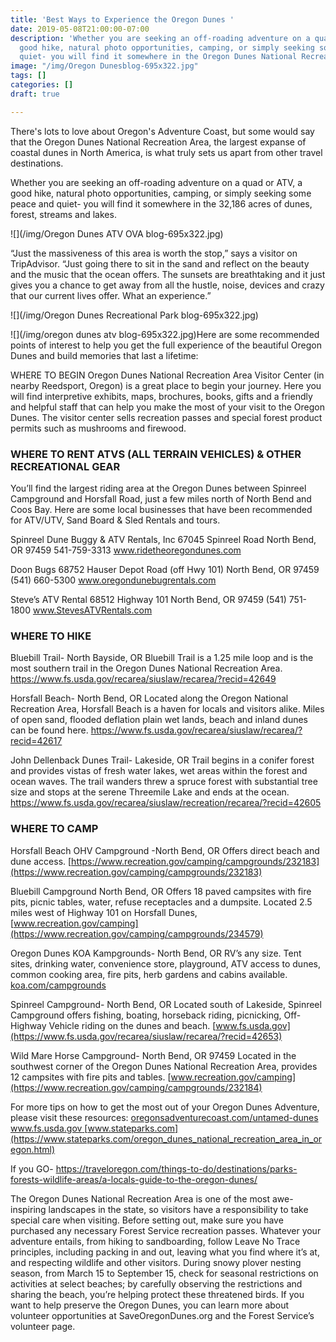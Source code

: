 ```yaml
---
title: 'Best Ways to Experience the Oregon Dunes '
date: 2019-05-08T21:00:00-07:00
description: 'Whether you are seeking an off-roading adventure on a quad or ATV, a
  good hike, natural photo opportunities, camping, or simply seeking some peace and
  quiet- you will find it somewhere in the Oregon Dunes National Recreation Area. '
image: "/img/Oregon Dunesblog-695x322.jpg"
tags: []
categories: []
draft: true

---
```

There's lots to love about Oregon's Adventure Coast, but some would say that the Oregon Dunes National Recreation Area, the largest expanse of coastal dunes in North America, is what truly sets us apart from other travel destinations.

Whether you are seeking an off-roading adventure on a quad or ATV, a good hike, natural photo opportunities, camping, or simply seeking some peace and quiet- you will find it somewhere in the 32,186 acres of dunes, forest, streams and lakes.

![](/img/Oregon Dunes ATV OVA blog-695x322.jpg)

“Just the massiveness of this area is worth the stop,” says a visitor on TripAdvisor. “Just going there to sit in the sand and reflect on the beauty and the music that the ocean offers. The sunsets are breathtaking and it just gives you a chance to get away from all the hustle, noise, devices and crazy that our current lives offer. What an experience.”

![](/img/Oregon Dunes Recreational Park blog-695x322.jpg)

![](/img/oregon dunes atv blog-695x322.jpg)Here are some recommended points of interest to help you get the full experience of the beautiful Oregon Dunes and build memories that last a lifetime:

WHERE TO BEGIN
Oregon Dunes National Recreation Area Visitor Center (in nearby Reedsport, Oregon) is a great place to begin your journey. Here you will find interpretive exhibits, maps, brochures, books, gifts and a friendly and helpful staff that can help you make the most of your visit to the Oregon Dunes. The visitor center sells recreation passes and special forest product permits such as mushrooms and firewood.

### WHERE TO RENT ATVS (ALL TERRAIN VEHICLES) & OTHER RECREATIONAL GEAR

You’ll find the largest riding area at the Oregon Dunes between Spinreel Campground and Horsfall Road, just a few miles north of North Bend and Coos Bay. Here are some local businesses that have been recommended for ATV/UTV, Sand Board & Sled Rentals and tours.

Spinreel Dune Buggy & ATV Rentals, Inc 67045 Spinreel Road North Bend, OR 97459 541-759-3313 www.ridetheoregondunes.com

Doon Bugs 68752 Hauser Depot Road (off Hwy 101) North Bend, OR 97459
(541) 660-5300 www.oregondunebugrentals.com

Steve’s ATV Rental 68512 Highway 101 North Bend, OR 97459
(541) 751-1800 www.StevesATVRentals.com

### WHERE TO HIKE

Bluebill Trail- North Bayside, OR
Bluebill Trail is a 1.25 mile loop and is the most southern trail in the Oregon Dunes National Recreation Area. https://www.fs.usda.gov/recarea/siuslaw/recarea/?recid=42649

Horsfall Beach- North Bend, OR
Located along the Oregon National Recreation Area, Horsfall Beach is a haven for locals and visitors alike. Miles of open sand, flooded deflation plain wet lands, beach and inland dunes can be found here. https://www.fs.usda.gov/recarea/siuslaw/recarea/?recid=42617

John Dellenback Dunes Trail- Lakeside, OR
Trail begins in a conifer forest and provides vistas of fresh water lakes, wet areas within the forest and ocean waves. The trail wanders threw a spruce forest with substantial tree size and stops at the serene Threemile Lake and ends at the ocean. https://www.fs.usda.gov/recarea/siuslaw/recreation/recarea/?recid=42605

### WHERE TO CAMP

Horsfall Beach OHV Campground -North Bend, OR
Offers direct beach and dune access. [https://www.recreation.gov/camping/campgrounds/232183](https://www.recreation.gov/camping/campgrounds/232183)

Bluebill Campground North Bend, OR
Offers 18 paved campsites with fire pits, picnic tables, water, refuse receptacles and a dumpsite. Located 2.5 miles west of Highway 101 on Horsfall Dunes, [www.recreation.gov/camping](https://www.recreation.gov/camping/campgrounds/234579)

Oregon Dunes KOA Kampgrounds- North Bend, OR
RV’s any size. Tent sites, drinking water, convenience store, playground, ATV access to dunes, common cooking area, fire pits, herb gardens and cabins available. [koa.com/campgrounds](https://koa.com/campgrounds/oregon-dunes/)

Spinreel Campground- North Bend, OR
Located south of Lakeside, Spinreel Campground offers fishing, boating, horseback riding, picnicking, Off-Highway Vehicle riding on the dunes and beach. [www.fs.usda.gov](https://www.fs.usda.gov/recarea/siuslaw/recarea/?recid=42653)

Wild Mare Horse Campground- North Bend, OR 97459
Located in the southwest corner of the Oregon Dunes National Recreation Area, provides 12 campsites with fire pits and tables. [www.recreation.gov/camping](https://www.recreation.gov/camping/campgrounds/232184)

For more tips on how to get the most out of your Oregon Dunes Adventure, please visit these resources: [oregonsadventurecoast.com/untamed-dunes ](https://oregonsadventurecoast.com/untamed-dunes/ )[www.fs.usda.gov ](https://www.fs.usda.gov/recarea/siuslaw/recarea/?recid=42465 )[www.stateparks.com](https://www.stateparks.com/oregon_dunes_national_recreation_area_in_oregon.html)

If you GO- https://traveloregon.com/things-to-do/destinations/parks-forests-wildlife-areas/a-locals-guide-to-the-oregon-dunes/

The Oregon Dunes National Recreation Area is one of the most awe-inspiring landscapes in the state, so visitors have a responsibility to take special care when visiting. Before setting out, make sure you have purchased any necessary Forest Service recreation passes. Whatever your adventure entails, from hiking to sandboarding, follow Leave No Trace principles, including packing in and out, leaving what you find where it’s at, and respecting wildlife and other visitors. During snowy plover nesting season, from March 15 to September 15, check for seasonal restrictions on activities at select beaches; by carefully observing the restrictions and sharing the beach, you’re helping protect these threatened birds. If you want to help preserve the Oregon Dunes, you can learn more about volunteer opportunities at SaveOregonDunes.org and the Forest Service’s volunteer page.